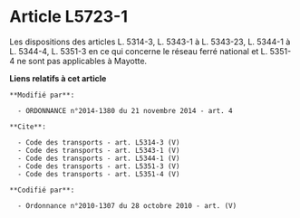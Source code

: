 # Article L5723-1

Les dispositions des articles L. 5314-3, L. 5343-1 à L. 5343-23, L. 5344-1 à L. 5344-4, L. 5351-3 en ce qui concerne le
réseau ferré national et L. 5351-4 ne sont pas applicables à Mayotte.

**Liens relatifs à cet article**

	**Modifié par**:

	  - ORDONNANCE n°2014-1380 du 21 novembre 2014 - art. 4

	**Cite**:

	  - Code des transports - art. L5314-3 (V)
	  - Code des transports - art. L5343-1 (V)
	  - Code des transports - art. L5344-1 (V)
	  - Code des transports - art. L5351-3 (V)
	  - Code des transports - art. L5351-4 (V)

	**Codifié par**:

	  - Ordonnance n°2010-1307 du 28 octobre 2010 - art. (V)
